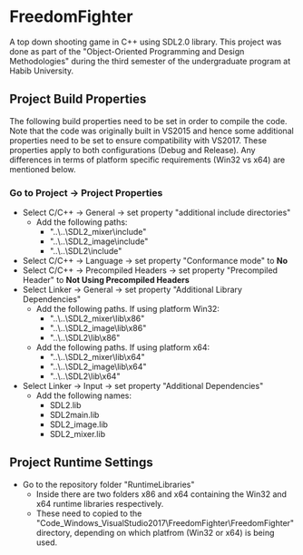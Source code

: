 # FreedomFighter
A top down shooting game in C++ using SDL2.0 library. This project was done as part of the "Object-Oriented Programming and Design Methodologies" during the third semester of the undergraduate program at Habib University.

## Project Build Properties
The following build properties need to be set in order to compile the code. Note that the code was originally built in VS2015 and hence some additional properties need to be set to ensure compatibility with VS2017. These properties apply to both configurations (Debug and Release). Any differences in terms of platform specific requirements (Win32 vs x64) are mentioned below.

### Go to Project → Project Properties
* Select C/C++ → General → set property "additional include directories"
  * Add the following paths:
    * "..\\..\SDL2_mixer\include"
    * "..\\..\SDL2_image\include"
    * "..\\..\SDL2\include"
* Select C/C++ → Language → set property "Conformance mode" to **No**
* Select C/C++ → Precompiled Headers → set property "Precompiled Header" to **Not Using Precompiled Headers**
* Select Linker → General → set property "Additional Library Dependencies"
  * Add the following paths. If using platform Win32:
    * "..\\..\SDL2_mixer\lib\x86"
    * "..\\..\SDL2_image\lib\x86"
    * "..\\..\SDL2\lib\x86"
  * Add the following paths. If using platform x64:
    * "..\\..\SDL2_mixer\lib\x64"
    * "..\\..\SDL2_image\lib\x64"
    * "..\\..\SDL2\lib\x64"
* Select Linker → Input → set property "Additional Dependencies"
  * Add the following names:
    * SDL2.lib
    * SDL2main.lib
    * SDL2_image.lib
    * SDL2_mixer.lib

## Project Runtime Settings
* Go to the repository folder "RuntimeLibraries"
  * Inside there are two folders x86 and x64 containing the Win32 and x64 runtime libraries respectively.
  * These need to copied to the "Code_Windows_VisualStudio2017\FreedomFighter\FreedomFighter" directory, depending on which platfrom (Win32 or x64) is being used.
